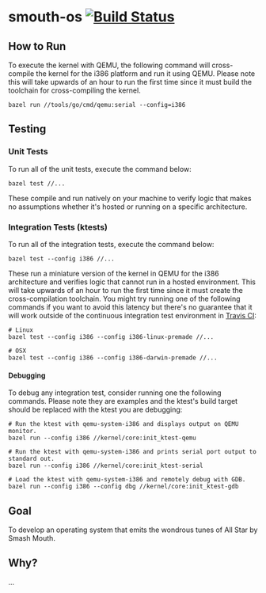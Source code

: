# smouth-os [![Build Status](https://travis-ci.org/RyRose/smouth-os.svg?branch=main)](https://travis-ci.org/RyRose/smouth-os)

## How to Run

To execute the kernel with QEMU, the following command will cross-compile the
kernel for the i386 platform and run it using QEMU. Please note this will take
upwards of an hour to run the first time since it must build the toolchain for
cross-compiling the kernel.

```shell script
bazel run //tools/go/cmd/qemu:serial --config=i386
```

## Testing

### Unit Tests

To run all of the unit tests, execute the command below:

```shell script
bazel test //...
```

These compile and run natively on your machine to verify logic that makes no
assumptions whether it's hosted or running on a specific architecture.

### Integration Tests (ktests)

To run all of the integration tests, execute the command below:

```shell script
bazel test --config i386 //...
```

These run a miniature version of the kernel in QEMU for the i386 architecture
and verifies logic that cannot run in a hosted environment. This will take
upwards of an hour to run the first time since it must create the
cross-compilation toolchain. You might try running one of the following commands
if you want to avoid this latency but there's no guarantee that it will work
outside of the continuous integration test environment in
[Travis CI](https://travis-ci.org/RyRose/smouth-os):

```shell script
# Linux
bazel test --config i386 --config i386-linux-premade //...

# OSX
bazel test --config i386 --config i386-darwin-premade //...
```

#### Debugging

To debug any integration test, consider running one the following commands.
Please note they are examples and the ktest's build target should be replaced
with the ktest you are debugging:

```shell script
# Run the ktest with qemu-system-i386 and displays output on QEMU monitor.
bazel run --config i386 //kernel/core:init_ktest-qemu

# Run the ktest with qemu-system-i386 and prints serial port output to standard out.
bazel run --config i386 //kernel/core:init_ktest-serial

# Load the ktest with qemu-system-i386 and remotely debug with GDB.
bazel run --config i386 --config dbg //kernel/core:init_ktest-gdb
```

## Goal

To develop an operating system that emits the wondrous tunes of All Star by
Smash Mouth.

## Why?

...
